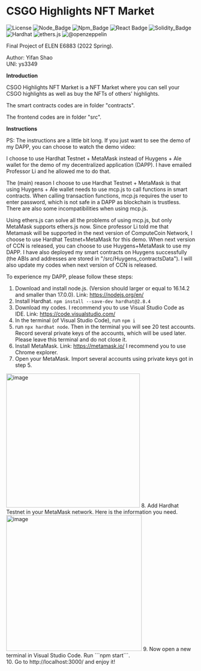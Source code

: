 # CSGO Highlights NFT Market
![License](https://img.shields.io/badge/license-MIT-737CA1?style=flat-square) 
![Node_Badge](https://img.shields.io/badge/node-16.14.2-green?style=flat-square)
![Npm_Badge](https://img.shields.io/badge/npm-8.6.0-yellow?style=flat-square)
![React Badge](https://img.shields.io/badge/React-17.0.2-45b8d8?style=flat-square)
![Solidity_Badge](https://img.shields.io/badge/Solidity-%5E0.8.4-363636?style=flat-square)
![Hardhat](https://img.shields.io/badge/Hardhat-2.8.4-F0E8E0?style=flat-square)
![ethers.js](https://img.shields.io/badge/ethers.js-%5E5.5.4-blue?style=flat-square)
![@openzeppelin](https://img.shields.io/badge/@openzeppelin-4.5.0-pink?style=flat-square)

Final Project of ELEN E6883 (2022 Spring).

Author: Yifan Shao<br>
UNI: ys3349

**Introduction**

CSGO Highlights NFT Market is a NFT Market where you can sell your CSGO highlights as well as buy the NFTs of others' highlights. 

The smart contracts codes are in folder "contracts".

The frontend codes are in folder "src".

**Instructions**

PS: The instructions are a little bit long. If you just want to see the demo of my DAPP, you can choose to watch the demo video:

I choose to use Hardhat Testnet + MetaMask instead of Huygens + Ale wallet for the demo of my decentralized application (DAPP). I have emailed Professor Li and he allowed me to do that.

The (main) reason I choose to use Hardhat Testnet + MetaMask is that using Huygens + Ale wallet needs to use mcp.js to call functions in smart contracts. When calling transaction functions, mcp.js requires the user to enter password, which is not safe in a DAPP as blockchain is trustless. There are also some incompatibilities when using mcp.js.

Using ethers.js can solve all the problems of using mcp.js, but only MetaMask supports ethers.js now. Since professor Li told me that Metamask will be supported in the next version of ComputeCoin Network, I choose to use Hardhat Testnet+MetaMask for this demo. When next version of CCN is released, you can choose to use Huygens+MetaMask to use my DAPP. I have also deployed my smart contracts on Huygens successfully (the ABIs and addresses are stored in "/src/Huygens_contractsData"). I will also update my codes when next version of CCN is released.

To experience my DAPP, please follow these steps:

1. Download and install node.js. (Version should larger or equal to 16.14.2 and smaller than 17.0.0). Link: https://nodejs.org/en/
2. Install Hardhat. ```npm install --save-dev hardhat@2.8.4```
3. Download my codes. I recommend you to use Visual Studio Code as IDE. Link: https://code.visualstudio.com/
4. In the terminal (of Visual Studio Code), run ```npm i```
5. run ```npx hardhat node```. Then in the terminal you will see 20 test accounts. Record several private keys of the accounts, which will be used later. Please leave this terminal and do not close it.
6. Install MetaMask. Link: https://metamask.io/ I recommend you to use Chrome explorer.
7. Open your MetaMask. Import several accounts using private keys got in step 5.
<img width="356" alt="image" src="https://user-images.githubusercontent.com/80507783/167769738-d0cf2a83-f533-453d-83f3-c741c9ce17c7.png">
8. Add Hardhat Testnet in your MetaMask network. Here is the information you need.
<img width="361" alt="image" src="https://user-images.githubusercontent.com/80507783/167769992-2d07fbd4-5167-4ee2-8a26-c8ef4a57a242.png">
9. Now open a new terminal in Visual Studio Code. Run ```npm start```.<br>
10. Go to http://localhost:3000/ and enjoy it!

